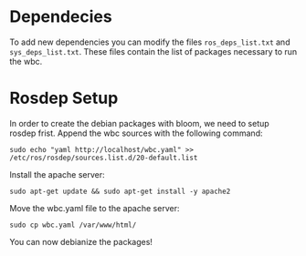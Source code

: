 # Dependecies

To add new dependencies you can modify the files `ros_deps_list.txt` and `sys_deps_list.txt`.
These files contain the list of packages necessary to run the wbc.

# Rosdep Setup

 In order to create the debian packages with bloom, we need to setup rosdep frist. Append the wbc sources with the following command:
 
`sudo echo "yaml http://localhost/wbc.yaml" >> /etc/ros/rosdep/sources.list.d/20-default.list `
 
 Install the apache server:
 
 `sudo apt-get update && sudo apt-get install -y apache2`

Move the wbc.yaml file to the apache server:

`sudo cp wbc.yaml /var/www/html/`

You can now debianize the packages!
